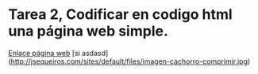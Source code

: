 # Tarea 2, Codificar en codigo html una página web simple.
[Enlace página web](https://cdn.rawgit.com/MarcosMon/tarea2/f8bf6d23/index.html)
[si asdasd] (http://jsequeiros.com/sites/default/files/imagen-cachorro-comprimir.jpg)
